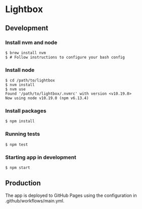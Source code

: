 # Lightbox

## Development

### Install nvm and node

```
$ brew install nvm
$ # Follow instructions to configure your bash config
```

### Install node

```
$ cd /path/to/lightbox
$ nvm install
$ nvm use
Found '/path/to/lightbox/.nvmrc' with version <v10.19.0>
Now using node v10.19.0 (npm v6.13.4)
```

### Install packages

```
$ npm install
```

### Running tests

```
$ npm test
```

### Starting app in development

```
$ npm start
```

## Production

The app is deployed to GitHub Pages using the configuration in .github/workflows/main.yml.
